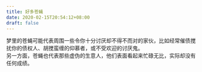 ```yaml
---
title: 好多苍蝇
date: 2020-02-15T20:54:12+08:00
draft: false
---
```


梦里的苍蝇可能代表周围一些令你十分讨厌却不得不而对的家伙，比如经常催债搅扰你的债权人、胡搅蛮缠的仰慕者，或不受欢迎的讨厌鬼。<br>
另一方面，苍蝇也代表那些虚伪的生意人，他们表面看起来忙碌无比，实际却没有任何成绩。<br>
